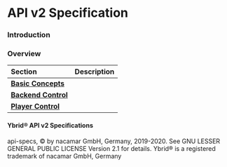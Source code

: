 # API v2 Specification

### Introduction

### Overview

| Section | Description |
| :--- | :--- |
| [**Basic Concepts**](basic-concepts.md) |  |
| [**Backend Control**](backend/) |  |
| [**Player Control**](player/) |  |

#### Ybrid® API v2 Specifications

api-specs, © by nacamar GmbH, Germany, 2019-2020. See GNU LESSER GENERAL PUBLIC LICENSE Version 2.1 for details. Ybrid® is a registered trademark of nacamar GmbH, Germany

